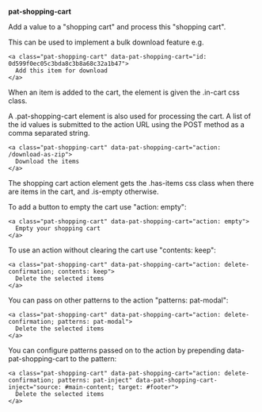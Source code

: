 **pat-shopping-cart**

Add a value to a "shopping cart" and process this "shopping cart".

This can be used to implement a bulk download feature e.g.

    <a class="pat-shopping-cart" data-pat-shopping-cart="id: 0d599f0ec05c3bda8c3b8a68c32a1b47">
      Add this item for download
    </a>

When an item is added to the cart, the element is given the .in-cart css class.

A .pat-shopping-cart element is also used for processing the cart.
A list of the id values is submitted to the action URL using the POST method as a comma separated string.

    <a class="pat-shopping-cart" data-pat-shopping-cart="action: /download-as-zip">
      Download the items
    </a>

The shopping cart action element gets the .has-items css class when there are items in the cart, and .is-empty otherwise.

To add a button to empty the cart use "action: empty":

    <a class="pat-shopping-cart" data-pat-shopping-cart="action: empty">
      Empty your shopping cart
    </a>

To use an action without clearing the cart use "contents: keep":

    <a class="pat-shopping-cart" data-pat-shopping-cart="action: delete-confirmation; contents: keep">
      Delete the selected items
    </a>

You can pass on other patterns to the action "patterns: pat-modal":

    <a class="pat-shopping-cart" data-pat-shopping-cart="action: delete-confirmation; patterns: pat-modal">
      Delete the selected items
    </a>


You can configure patterns passed on to the action by prepending data-pat-shopping-cart to the pattern:

    <a class="pat-shopping-cart" data-pat-shopping-cart="action: delete-confirmation; patterns: pat-inject" data-pat-shopping-cart-inject="source: #main-content; target: #footer">
      Delete the selected items
    </a>
